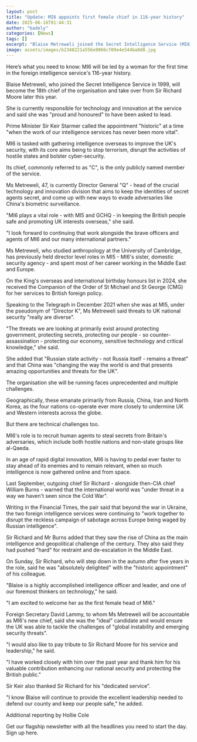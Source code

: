 ```yaml
---
layout: post
title: "Update: MI6 appoints first female chief in 116-year history"
date: 2025-06-16T01:44:31
author: "badely"
categories: [News]
tags: []
excerpt: "Blaise Metreweli joined the Secret Intelligence Service (MI6) in 1999 and will become its 18th chief."
image: assets/images/b2348221a556e8066cf09e4e544ba0d8.jpg
---
```


Here’s what you need to know: MI6 will be led by a woman for the first time in the foreign intelligence service's 116-year history.

Blaise Metreweli, who joined the Secret Intelligence Service in 1999, will become the 18th chief of the organisation and take over from Sir Richard Moore later this year. 

She is currently responsible for technology and innovation at the service and said she was "proud and honoured" to have been asked to lead. 

Prime Minister Sir Keir Starmer called the appointment "historic" at a time "when the work of our intelligence services has never been more vital". 

MI6 is tasked with gathering intelligence overseas to improve the UK's security, with its core aims being to stop terrorism, disrupt the activities of hostile states and bolster cyber-security.

Its chief, commonly referred to as "C", is the only publicly named member of the service.

Ms Metreweli, 47, is currently Director General "Q" - head of the crucial technology and innovation division that aims to keep the identities of secret agents secret, and come up with new ways to evade adversaries like China's biometric surveillance. 

"MI6 plays a vital role - with MI5 and GCHQ - in keeping the British people safe and promoting UK interests overseas," she said.

"I look forward to continuing that work alongside the brave officers and agents of MI6 and our many international partners."

Ms Metreweli, who studied anthropology at the University of Cambridge, has previously held director level roles in MI5 - MI6's sister, domestic security agency - and spent most of her career working in the Middle East and Europe.

On the King's overseas and international birthday honours list in 2024, she received the Companion of the Order of St Michael and St George (CMG) for her services to British foreign policy.

Speaking to the Telegraph in December 2021 when she was at MI5, under the pseudonym of "Director K", Ms Metreweli said threats to UK national security "really are diverse".

"The threats we are looking at primarily exist around protecting government, protecting secrets, protecting our people - so counter-assassination - protecting our economy, sensitive technology and critical knowledge," she said.

She added that "Russian state activity - not Russia itself - remains a threat" and that China was "changing the way the world is and that presents amazing opportunities and threats for the UK".

The organisation she will be running faces unprecedented and multiple challenges. 

Geographically, these emanate primarily from Russia, China, Iran and North Korea, as the four nations co-operate ever more closely to undermine UK and Western interests across the globe. 

But there are technical challenges too. 

MI6's role is to recruit human agents to steal secrets from Britain's adversaries, which include both hostile nations and non-state groups like al-Qaeda. 

In an age of rapid digital innovation, MI6 is having to pedal ever faster to stay ahead of its enemies and to remain relevant, when so much intelligence is now gathered online and from space.

Last September, outgoing chief Sir Richard - alongside then-CIA chief William Burns - warned that the international world was "under threat in a way we haven't seen since the Cold War".

Writing in the Financial Times, the pair said that beyond the war in Ukraine, the two foreign intelligence services were continuing to "work together to disrupt the reckless campaign of sabotage across Europe being waged by Russian intelligence".

Sir Richard and Mr Burns added that they saw the rise of China as the main intelligence and geopolitical challenge of the century. They also said they had pushed "hard" for restraint and de-escalation in the Middle East.

On Sunday, Sir Richard, who will step down in the autumn after five years in the role, said he was "absolutely delighted" with the "historic appointment" of his colleague.

"Blaise is a highly accomplished intelligence officer and leader, and one of our foremost thinkers on technology," he said. 

"I am excited to welcome her as the first female head of MI6."

Foreign Secretary David Lammy, to whom Ms Metreweli will be accountable as MI6's new chief, said she was the "ideal" candidate and would ensure the UK was able to tackle the challenges of "global instability and emerging security threats".

"I would also like to pay tribute to Sir Richard Moore for his service and leadership," he said.

"I have worked closely with him over the past year and thank him for his valuable contribution enhancing our national security and protecting the British public."

Sir Keir also thanked Sir Richard for his "dedicated service". 

"I know Blaise will continue to provide the excellent leadership needed to defend our county and keep our people safe," he added. 

Additional reporting by Hollie Cole

Get our flagship newsletter with all the headlines you need to start the day. Sign up here.

